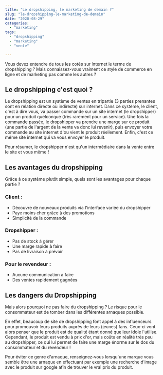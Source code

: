 ```yaml
---
title: "Le dropshipping, le marketing de demain ?"
slug: "le-dropshipping-le-marketing-de-demain"
date: "2020-08-29"
categories: 
  - "marketing"
tags: 
  - "dropshipping"
  - "marketing"
  - "vente"

---
```


Vous devez entendre de tous les cotés sur Internet le terme de dropshipping ? Mais connaissez-vous vraiment ce style de commerce en ligne et de marketing pas comme les autres ?

## Le dropshipping c'est quoi ?

Le dropshipping est un système de ventes en tripartie (3 parties prenantes sont en relation directe où indirecte) sur internet. Dans ce système, le client, c'est à dire vous, va passer commande sur un site internet (le dropshipper) pour un produit quelconque (très rarement pour un service). Une fois la commande passée, le dropshipper va prendre une marge sur ce produit (une partie de l'argent de la vente va donc lui revenir), puis envoyer votre commande au site internet d'ou vient le produit réellement. Enfin, c'est ce même site internet qui va vous envoyer le produit.

Pour résumer, le dropshipper n'est qu'un intermédiaire dans la vente entre le site et vous même !

## Les avantages du dropshipping

Grâce à ce système plutôt simple, quels sont les avantages pour chaque partie ?

### Client :

- Découvre de nouveaux produits via l'interface variée du dropshipper
- Paye moins cher grâce à des promotions
- Simplicité de la commande

### Dropshipper :

- Pas de stock à gérer
- Une marge rapide à faire
- Pas de livraison à prévoir

### Pour le revendeur :

- Aucune communication à faire
- Des ventes rapidement gagnées

## Les dangers du Dropshipping

Mais alors pourquoi ne pas faire du dropshipping ? Le risque pour le consommateur est de tomber dans les différentes arnaques possible.

En effet, beaucoup de site de dropshipping font appel à des influenceurs pour promouvoir leurs produits auprès de leurs (jeunes) fans. Ceux-ci vont alors penser que le produit est de qualité étant donné que leur idole l'utilise. Cependant, le produit est vendu à prix d'or, mais coûte en réalité très peu au dropshipper, ce qui lui permet de faire une marge énorme sur le dos du consommateur et du revendeur !

Pour éviter ce genre d'arnaque, renseignez-vous lorsqu'une marque vous semble être une arnaque en effectuant par exemple une recherche d'image avec le produit sur google afin de trouver le vrai prix du produit.

